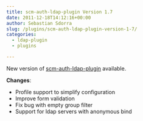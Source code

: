 ```yaml
---
title: scm-auth-ldap-plugin Version 1.7
date: 2011-12-18T14:12:16+00:00
author: Sebastian Sdorra
slug: /plugins/scm-auth-ldap-plugin-version-1-7/
categories:
  - ldap-plugin
  - plugins

---
```

New version of <a title="scm-auth-ldap-plugin" href="https://bitbucket.org/tludewig/scm-auth-ldap-plugin" target="_blank">scm-auth-ldap-plugin</a> available.

**Changes**:

- Profile support to simplify configuration
- Improve form validation
- Fix bug with empty group filter
- Support for ldap servers with anonymous bind

